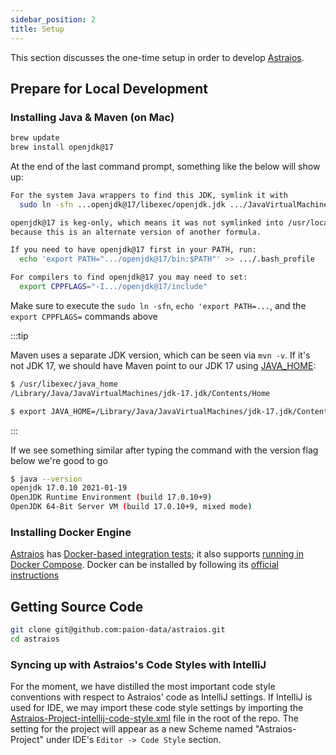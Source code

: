 ```yaml
---
sidebar_position: 2
title: Setup
---
```


[//]: # (Copyright Paion Data)

[//]: # (Licensed under the Apache License, Version 2.0 &#40;the "License"&#41;;)
[//]: # (you may not use this file except in compliance with the License.)
[//]: # (You may obtain a copy of the License at)

[//]: # (    http://www.apache.org/licenses/LICENSE-2.0)

[//]: # (Unless required by applicable law or agreed to in writing, software)
[//]: # (distributed under the License is distributed on an "AS IS" BASIS,)
[//]: # (WITHOUT WARRANTIES OR CONDITIONS OF ANY KIND, either express or implied.)
[//]: # (See the License for the specific language governing permissions and)
[//]: # (limitations under the License.)

This section discusses the one-time setup in order to develop [Astraios].

Prepare for Local Development
-----------------------------

### Installing Java & Maven (on Mac)

```bash
brew update
brew install openjdk@17
```

At the end of the last command prompt, something like the below will show up:

```bash
For the system Java wrappers to find this JDK, symlink it with
  sudo ln -sfn ...openjdk@17/libexec/openjdk.jdk .../JavaVirtualMachines/openjdk-17.jdk

openjdk@17 is keg-only, which means it was not symlinked into /usr/local,
because this is an alternate version of another formula.

If you need to have openjdk@17 first in your PATH, run:
  echo 'export PATH=".../openjdk@17/bin:$PATH"' >> .../.bash_profile

For compilers to find openjdk@17 you may need to set:
  export CPPFLAGS="-I.../openjdk@17/include"
```

Make sure to execute the `sudo ln -sfn`, `echo 'export PATH=...`, and the `export CPPFLAGS=` commands above

:::tip

Maven uses a separate JDK version, which can be seen via `mvn -v`. If it's not JDK 17, we should have Maven point
to our JDK 17 using [JAVA_HOME](https://stackoverflow.com/a/2503679):

```bash
$ /usr/libexec/java_home
/Library/Java/JavaVirtualMachines/jdk-17.jdk/Contents/Home

$ export JAVA_HOME=/Library/Java/JavaVirtualMachines/jdk-17.jdk/Contents/Home
```

:::

If we see something similar after typing the command with the version flag below we're good to go

```bash
$ java --version
openjdk 17.0.10 2021-01-19
OpenJDK Runtime Environment (build 17.0.10+9)
OpenJDK 64-Bit Server VM (build 17.0.10+9, mixed mode)
```

### Installing Docker Engine

<!-- markdown-link-check-disable -->
[Astraios] has [Docker-based integration tests]; it also supports
[running in Docker Compose](development#running-astraios-in-docker-compose). Docker can be installed by following its
[official instructions](https://docs.docker.com/desktop/install/mac-install/)
<!-- markdown-link-check-enable -->

Getting Source Code
-------------------

```bash
git clone git@github.com:paion-data/astraios.git
cd astraios
```

### Syncing up with Astraios's Code Styles with IntelliJ

For the moment, we have distilled the most important code style conventions with respect to Astraios' code as
IntelliJ settings. If IntelliJ is used for IDE, we may import these code style settings by importing the
[Astraios-Project-intellij-code-style.xml][style config] file in the root of the repo. The setting for the
project will appear as a new Scheme named "Astraios-Project" under IDE's `Editor -> Code Style` section.

[Astraios]: https://paion-data.github.io/astraios/

[Docker-based integration tests]: https://github.com/paion-data/astraios/blob/master/src/test/groovy/com/paiondata/astraios/application/ResourceConfigITSpec.groovy

[style config]: https://github.com/paion-data/astraios/blob/master/Astraios-Project-intellij-code-style.xml
